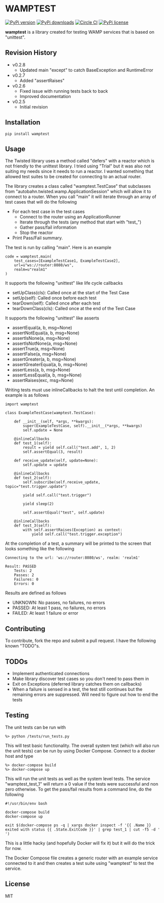# WAMPTEST

[![PyPi version](https://img.shields.io/pypi/v/wamptest.svg)](https://pypi.python.org/pypi/wamptest)
[![PyPi downloads](https://img.shields.io/pypi/dm/wamptest.svg)](https://pypi.python.org/pypi/wamptest)
[![Circle CI](https://img.shields.io/circleci/token/c7cf88195fd06c83918d352636111c8476fb1400/project/thehq/python-wamptest/master.svg)](https://circleci.com/gh/thehq/python-wamptest/tree/master)
[![PyPi license](https://img.shields.io/pypi/l/crossbarhttp.svg)](https://pypi.python.org/pypi/crossbarhttp)

**wamptest** is a library created for testing WAMP services that is based on "unittest".  

## Revision History

  - v0.2.8
    - Updated main "except" to catch BaseException and RuntimeError
  - v0.2.7
    - Added "assertRaises"
  - v0.2.6
    - Fixed issue with running tests back to back
    - Improved documentation
  - v0.2.5
    - Initial revision

## Installation

    pip install wamptest

## Usage

The Twisted library uses a method called "defers" with a reactor which is not friendly to the unittest library.  I tried
using "Trial" but it was also not suiting my needs since it needs to run a reactor.  I wanted something that allowed 
test suites to be created for connecting to an actual router.

The library creates a class called "wamptest.TestCase" that subclasses from "autobahn.twisted.wamp.ApplicationSession" 
which will allow it to connect to a router.  When you call "main" it will iterate through an array of test cases
that will do the following

  - For each test case in the test cases
    - Connect to the router using an ApplicationRunner
    - Iterate through the tests (any method that start with "test_")
    - Gather pass/fail information
    - Stop the reactor
  - Print Pass/Fail summary.
  
The test is run by calling "main".  Here is an example

    code = wamptest.main(
        test_cases=[ExampleTestCase1, ExampleTestCase2],
        url=u"ws://router:8080/ws",
        realm=u"realm1"
    )
    
It supports the following "unittest" like life cycle callbacks

  - setUpClass(cls): Called once at the start of the Test Case
  - setUp(self): Called once before each test
  - tearDown(self): Called once after each test
  - tearDownClass(cls): Called once at the end of the Test Case
    
It supports the following "unittest" like asserts

  - assertEqual(a, b, msg=None)
  - assertNotEqual(a, b, msg=None)
  - assertIsNone(a, msg=None)
  - assertIsNotNone(a, msg=None)
  - assertTrue(a, msg=None)
  - assertFalse(a, msg=None)
  - assertGreater(a, b, msg=None)
  - assertGreaterEqual(a, b, msg=None)
  - assertLess(a, b, msg=None)
  - assertLessEqual(a, b, msg=None)
  - assertRaises(exc, msg=None)
  
Writing tests must use inlineCallbacks to halt the test until completion.  An example is as follows

    import wamptest

    class ExampleTestCase(wamptest.TestCase):
    
        def __init__(self, *args, **kwargs):
            super(ExampleTestCase, self).__init__(*args, **kwargs)
            self.update = None
    
        @inlineCallbacks
        def test_1(self):
            result = yield self.call("test.add", 1, 2)
            self.assertEqual(3, result)
    
        def receive_update(self, update=None):
            self.update = update
    
        @inlineCallbacks
        def test_2(self):
            self.subscribe(self.receive_update, topic="test.trigger.update")
    
            yield self.call("test.trigger")
    
            yield sleep(2)
    
            self.assertEqual("test", self.update)
            
        @inlineCallbacks
        def test_3(self):
            with self.assertRaises(Exception) as context:
                yield self.call("test.trigger.exception")

At the completion of a test, a summary will be printed to the screen that looks something like the following

    Connecting to the url: 'ws://router:8080/ws', realm: 'realm1'

    Result: PASSED
        Tests: 2
        Passes: 2
        Failures: 0
        Errors: 0

Results are defined as follows

  - UNKNOWN: No passes, no failures, no errors
  - PASSED: At least 1 pass, no failures, no errors
  - FAILED: At least 1 failure or error

## Contributing
To contribute, fork the repo and submit a pull request.  I have the following known "TODO"s.

## TODOs

  - Implement authenticated connections
  - Make library discover test cases so you don't need to pass them in
  - Exit on Exceptions (deferred library catches them on callbacks)
  - When a failure is sensed in a test, the test still continues but the remaining errors are suppressed.  Will need
    to figure out how to end the tests

## Testing
The unit tests can be run with

    %> python /tests/run_tests.py
    
This will test basic functionality.  The overall system test (which will also run the unit tests) can be run by using
Docker Compose.  Connect to a docker host and type

    %> docker-compose build
    %> docker-compose up
    
This will run the unit tests as well as the system level tests.  The service "wamptest_test_1" will return a 0 value
if the tests were successful and non zero otherwise.  To get the pass/fail results from a command line, do the following

    #!/usr/bin/env bash
    
    docker-compose build
    docker-compose up
    
    exit $(docker-compose ps -q | xargs docker inspect -f '{{ .Name }} exited with status {{ .State.ExitCode }}' | grep test_1 | cut -f5 -d ' ')

This is a little hacky (and hopefully Docker will fix it) but it will do the trick for now.

The Docker Compose file creates a generic router with an example service connected to it and then creates a test suite 
using "wamptest" to test the service.

## License
MIT
